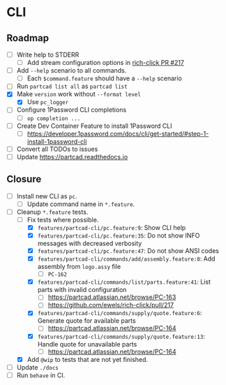 # CLI

## Roadmap

- [ ] Write help to STDERR
  - [ ] Add stream configuration options in [rich-click PR #217](https://github.com/ewels/rich-click/pull/217)
- [ ] Add `--help` scenario to all commands.
  - [ ] Each `$command.feature` should have a `--help` scenario
- [ ] Run `partcad list all` as `partcad list`
- [x] Make `version` work without `--format level`
  - [x] Use `pc_logger`
- [ ] Configure 1Password CLI completions
  - [ ] `op completion ...`
- [ ] Create Dev Container Feature to install 1Password CLI
  - [ ] https://developer.1password.com/docs/cli/get-started/#step-1-install-1password-cli
- [ ] Convert all TODOs to issues
- [ ] Update https://partcad.readthedocs.io

## Closure

- [ ] Install new CLI as `pc`.
  - [ ] Update command name in `*.feature`.
- [ ] Cleanup `*.feature` tests.
  - [ ] Fix tests where possible.
    - [x] `features/partcad-cli/pc.feature:9`: Show CLI help
    - [x] `features/partcad-cli/pc.feature:35`: Do not show INFO messages with decreased verbosity
    - [x] `features/partcad-cli/pc.feature:47`: Do not show ANSI codes
    - [x] `features/partcad-cli/commands/add/assembly.feature:8`: Add assembly from `logo.assy` file
      - [ ] `PC-162`
    - [x] `features/partcad-cli/commands/list/parts.feature:41`: List parts with invalid configuration
      - [ ] https://partcad.atlassian.net/browse/PC-163
      - [ ] https://github.com/ewels/rich-click/pull/217
    - [x] `features/partcad-cli/commands/supply/quote.feature:6`: Generate quote for available parts
      - [ ] https://partcad.atlassian.net/browse/PC-164
    - [x] `features/partcad-cli/commands/supply/quote.feature:13`: Handle quote for unavailable parts
      - [ ] https://partcad.atlassian.net/browse/PC-164
  - [x] Add `@wip` to tests that are not yet finished.
- [ ] Update `./docs`
- [ ] Run `behave` in CI.
